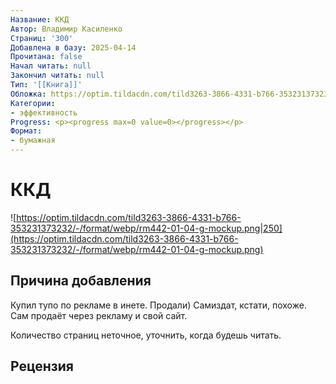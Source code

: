 ```yaml
---
Название: ККД
Автор: Владимир Касиленко
Страниц: '300'
Добавлена в базу: 2025-04-14
Прочитана: false
Начал читать: null
Закончил читать: null
Тип: '[[Книга]]'
Обложка: https://optim.tildacdn.com/tild3263-3866-4331-b766-353231373232/-/format/webp/rm442-01-04-g-mockup.png
Категории:
- эффективность
Progress: <p><progress max=0 value=0></progress></p>
Формат:
- бумажная
---
```

# ККД

![https://optim.tildacdn.com/tild3263-3866-4331-b766-353231373232/-/format/webp/rm442-01-04-g-mockup.png|250](https://optim.tildacdn.com/tild3263-3866-4331-b766-353231373232/-/format/webp/rm442-01-04-g-mockup.png)

## Причина добавления

Купил тупо по рекламе в инете. Продали) Самиздат, кстати, похоже. Сам продаёт через рекламу и свой сайт.

Количество страниц неточное, уточнить, когда будешь читать.

## Рецензия